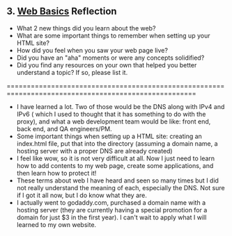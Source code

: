 ## 3. [Web Basics](3_web_basics/readme.md) Reflection

* What 2 new things did you learn about the web?
* What are some important things to remember when setting up your HTML site?
* How did you feel when you saw your web page live?
* Did you have an "aha" moments or were any concepts solidified?
* Did you find any resources on your own that helped you better understand a topic? If so, please list it.

=====================================================================================================
* I have learned a lot. Two of those would be the DNS along with IPv4 and IPv6 ( which I used to thought that it has something to do with the proxy), and what a web development team would be like: front end, back end, and QA engineers/PM.
 * Some important things when setting up a HTML site: creating an index.html file, put that into the directory (assuming a domain name, a hosting server with a proper DNS are already created)
 * I feel like wow, so it is not very difficult at all. Now I just need to learn how to add contents to my web page, create some applications, and then learn how to protect it!
 * These terms about web I have heard and seen so many times but I did not really understand the meaning of each, especially the DNS. Not sure if I got it all now, but I do know what they are.
 * I actually went to godaddy.com, purchased a domain name with a hosting server (they are currently having a special promotion for a domain for just $3 in the first year). I can't wait to apply what I will learned to my own website.
